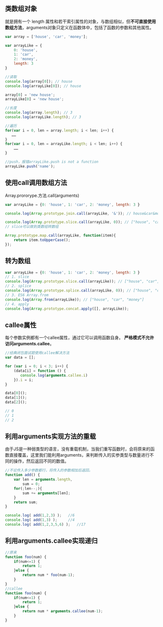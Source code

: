 ## 类数组对象

就是拥有一个 length 属性和若干索引属性的对象，与数组相似，但**不可直接使用数组方法**，arguments对象只定义在函数体中，包括了函数的参数和其他属性。

```js
var array = ['house', 'car', 'money'];

var arrayLike = {
    0: 'house',
    1: 'car',
    2: 'money',
    length: 3
}

//读取
console.log(array[0]); // house
console.log(arrayLike[0]); // house

array[0] = 'new house';
arrayLike[0] = 'new house';

//长度
console.log(array.length); // 3
console.log(arrayLike.length); // 3

//遍历
for(var i = 0, len = array.length; i < len; i++) {
   ……
}
for(var i = 0, len = arrayLike.length; i < len; i++) {
    ……
}

//push，报错arrayLike.push is not a function
arrayLike.push('name');
```

## 使用call调用数组方法

Array.prororype.方法.call(arguments)

```js
var arrayLike = {0: 'house', 1: 'car', 2: 'money', length: 3 }

console.log(Array.prototype.join.call(arrayLike, '&')); // house&car&money

console.log(Array.prototype.slice.call(arrayLike, 0)); // ["house", "car", "money"] 
// slice可以做到类数组转数组

Array.prototype.map.call(arrayLike, function(item){
    return item.toUpperCase();
}); 
```

## 转为数组

```js
var arrayLike = {0: 'house', 1: 'car', 2: 'money', length: 3 }
// 1. slice
console.log(Array.prototype.slice.call(arrayLike)); // ["house", "car", "money"] 
// 2. splice
console.log(Array.prototype.splice.call(arrayLike, 0)); // ["house", "car", "money"] 
// 3. ES6 Array.from
console.log(Array.from(arrayLike)); // ["house", "car", "money"] 
// 4. apply
console.log(Array.prototype.concat.apply([], arrayLike));
```

## **callee属性**

每个参数实例都有一个callee属性，通过它可以调用函数自身。 **严格模式不允许访问arguments.callee**。

```js
//经典闭包面试题使用callee解决方法
var data = [];

for (var i = 0; i < 3; i++) {
    (data[i] = function () {
       console.log(arguments.callee.i) 
    }).i = i;
}

data[0]();
data[1]();
data[2]();

// 0
// 1
// 2
```

## **利用arguments实现方法的重载**

由于JS是一种弱类型的语言，没有重载机制，当我们重写函数时，会将原来的函数直接覆盖，这里我们能利用arguments，来判断传入的实参类型与数量进行不同的操作，然后返回不同的数值。

```js
//不论传入多少参数都行，将传入的参数相加后返回。
function add() {
    var len = arguments.length,
        sum = 0;
    for(;len--;){
        sum += arguments[len];
    }
    return sum;
}

console.log( add(1,2,3) );   //6
console.log( add(1,3) );     //4
console.log( add(1,2,3,5,6) );   //17
```

## **利用arguments.callee实现递归**

```js
//原来
function foo(num) { 
    if(num<=1) { 
        return 1; 
    }else { 
        return num * foo(num-1); 
    } 
} 
//callee
function foo(num) { 
    if(num<=1) { 
        return 1; 
    }else { 
        return num * arguments.callee(num-1); 
    } 
}
```

